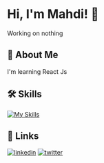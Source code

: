 # Hi, I'm Mahdi! 👋
Working on nothing

## 🚀 About Me

I'm learning React Js




## 🛠 Skills
[![My Skills](https://skillicons.dev/icons?i=js,react,nextjs,html,css,git,github,ps,tailwind,scss)](https://skillicons.dev)

## 🔗 Links

[![linkedin](https://img.shields.io/badge/telegram-0A66C2?style=for-the-badge&logo=telegram&logoColor=white)](https://t.me/CleverDevs)  [![twitter](https://img.shields.io/badge/youtube-ff0000?style=for-the-badge&logo=youtube&logoColor=white)](https://www.youtube.com/channel/UCqgreCj7iTFHe2c5pF7WxmQ/)


